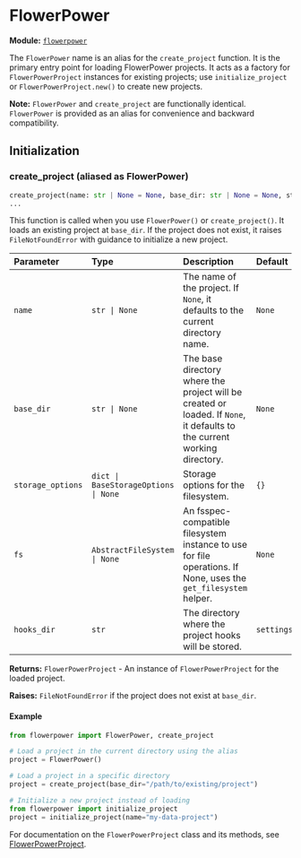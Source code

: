# FlowerPower

**Module:** [`flowerpower`](../../../src/flowerpower/__init__.py)

The `FlowerPower` name is an alias for the `create_project` function. It is the primary entry point for loading FlowerPower projects. It acts as a factory for `FlowerPowerProject` instances for existing projects; use `initialize_project` or `FlowerPowerProject.new()` to create new projects.

**Note:** `FlowerPower` and `create_project` are functionally identical. `FlowerPower` is provided as an alias for convenience and backward compatibility.

## Initialization

### create_project (aliased as FlowerPower)

```python
create_project(name: str | None = None, base_dir: str | None = None, storage_options: dict | BaseStorageOptions | None = {}, fs: AbstractFileSystem | None = None, hooks_dir: str = settings.HOOKS_DIR) -> FlowerPowerProject
...
```

This function is called when you use `FlowerPower()` or `create_project()`. It loads an existing project at `base_dir`. If the project does not exist, it raises `FileNotFoundError` with guidance to initialize a new project.

| Parameter | Type | Description | Default |
|:----------|:-----|:------------|:--------|
| `name` | `str \| None` | The name of the project. If `None`, it defaults to the current directory name. | `None` |
| `base_dir` | `str \| None` | The base directory where the project will be created or loaded. If `None`, it defaults to the current working directory. | `None` |
| `storage_options` | `dict \| BaseStorageOptions \| None` | Storage options for the filesystem. | `{}` |
| `fs` | `AbstractFileSystem \| None` | An fsspec-compatible filesystem instance to use for file operations. If None, uses the `get_filesystem` helper. | `None` |
| `hooks_dir` | `str` | The directory where the project hooks will be stored. | `settings.HOOKS_DIR` |

**Returns:** `FlowerPowerProject` - An instance of `FlowerPowerProject` for the loaded project.

**Raises:** `FileNotFoundError` if the project does not exist at `base_dir`.

#### Example

```python
from flowerpower import FlowerPower, create_project

# Load a project in the current directory using the alias
project = FlowerPower()

# Load a project in a specific directory
project = create_project(base_dir="/path/to/existing/project")

# Initialize a new project instead of loading
from flowerpower import initialize_project
project = initialize_project(name="my-data-project")
```

For documentation on the `FlowerPowerProject` class and its methods, see [FlowerPowerProject](./flowerpowerproject.md).
